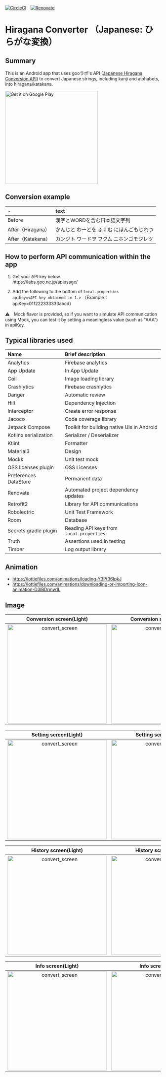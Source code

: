 [![CircleCI](https://circleci.com/gh/circleci/circleci-docs.svg?style=svg)](https://https://github.com/kosenda/hiragana-converter)　[![Renovate](https://img.shields.io/badge/renovate-enabled-brightgreen.svg?style=flat)](https://renovatebot.com)　

# Hiragana Converter （Japanese: ひらがな変換）

## Summary
This is an Android app that uses gooラボ's API ([Japanese Hiragana Conversion API](https://labs.goo.ne.jp/api/en/hiragana-translation/)) to convert Japanese strings, including kanji and alphabets, into hiragana/katakana.

<a href='https://play.google.com/store/apps/details?id=ksnd.hiraganaconverter&pcampaignid=pcampaignidMKT-Other-global-all-co-prtnr-py-PartBadge-Mar2515-1'><img width="300" alt='Get it on Google Play' src='https://play.google.com/intl/ja/badges/static/images/badges/en_badge_web_generic.png'/></a>

## Conversion example
|-|text|
|:--|:--|
|Before|漢字とWORDを含む日本語文字列|
|After（Hiragana）|かんじと わーどを ふくむ にほんごもじれつ|
|After（Katakana）|カンジト ワードヲ フクム ニホンゴモジレツ|

## How to perform API communication within the app

1. Get your API key below.  
https://labs.goo.ne.jp/apiusage/  

2. Add the following to the bottom of `local.properties`  
`apiKey=<API key obtained in 1.>`  （Example： apiKey=011222333333abcd）

⚠️　Mock flavor is provided, so if you want to simulate API communication using Mock, you can test it by setting a meaningless value (such as "AAA") in apiKey.

## Typical libraries used  
|Name|Brief description|
|:--|:--|
|Analytics|Firebase analytics|
|App Update|In App Update|
|Coil|Image loading library|
|Crashlytics|Firebase crashlytics|
|Danger|Automatic review|
|Hilt|Dependency Injection|
|Interceptor|Create error response|
|Jacoco|Code coverage library|
|Jetpack Compose|Toolkit for building native UIs in Android|
|Kotlinx serialization|Serializer / Deserializer|
|Ktlint|Formatter|
|Material3|Design|
|Mockk|Unit test mock|
|OSS licenses plugin|OSS Licenses|
|Preferences DataStore|Permanent data|
|Renovate|Automated project dependency updates|
|Retrofit2|Library for API communications|
|Robolectric|Unit Test Framework|
|Room|Database|
|Secrets gradle plugin|Reading API keys from `local.properties`|
|Truth|Assertions used in testing|
|Timber|Log output library|

## Animation
- https://lottiefiles.com/animations/loading-Y3Pt36IpkJ
- https://lottiefiles.com/animations/downloading-or-importing-icon-animation-D3lBDrmw1L

## Image
|Conversion screen(Light)|Conversion screen(Dark)|
|:-:|:-:|
|<img width="320" alt="convert_screen" src="https://github.com/kosenda/hiragana-converter/assets/60963155/af920334-fd73-40b4-803c-525d0cc64f21">|<img width="320" alt="convert_screen" src="https://github.com/kosenda/hiragana-converter/assets/60963155/9a67591f-cd1e-4184-9d79-79a3f69f69af">|

|Setting screen(Light)|Setting screen(Dark)|
|:-:|:-:|
|<img width="320" alt="convert_screen" src="https://github.com/kosenda/hiragana-converter/assets/60963155/2ad5a49f-eaed-425d-8b66-83ec84223582">|<img width="320" alt="convert_screen" src="https://github.com/kosenda/hiragana-converter/assets/60963155/d8d47e0e-06ea-4131-be83-cb11c2e5dcc3">|

|History screen(Light)|History screen(Dark)|
|:-:|:-:|
|<img width="320" alt="convert_screen" src="https://github.com/kosenda/hiragana-converter/assets/60963155/24908a61-184b-4768-adfa-c3361d365549">|<img width="320" alt="convert_screen" src="https://github.com/kosenda/hiragana-converter/assets/60963155/a7a3ef8f-cbdd-4b27-b17e-c8f7f2a3af79">|

|Info screen(Light)|Info screen(Dark)|
|:-:|:-:|
|<img width="320" alt="convert_screen" src="https://github.com/kosenda/hiragana-converter/assets/60963155/708f10fb-d93c-4d28-91d1-7b5a25c543ec">|<img width="320" alt="convert_screen" src="https://github.com/kosenda/hiragana-converter/assets/60963155/718a2722-3ab9-48f7-95be-65efe6a9112c">|

